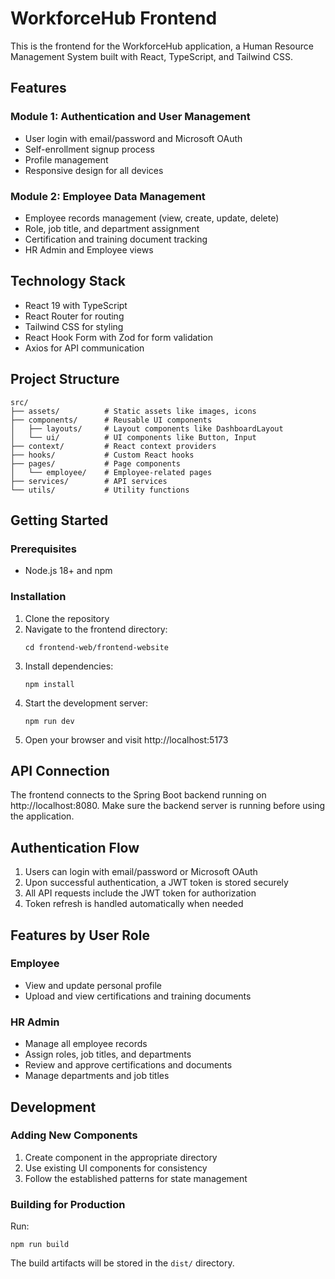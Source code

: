 # WorkforceHub Frontend

This is the frontend for the WorkforceHub application, a Human Resource Management System built with React, TypeScript, and Tailwind CSS.

## Features

### Module 1: Authentication and User Management

- User login with email/password and Microsoft OAuth
- Self-enrollment signup process
- Profile management
- Responsive design for all devices

### Module 2: Employee Data Management

- Employee records management (view, create, update, delete)
- Role, job title, and department assignment
- Certification and training document tracking
- HR Admin and Employee views

## Technology Stack

- React 19 with TypeScript
- React Router for routing
- Tailwind CSS for styling
- React Hook Form with Zod for form validation
- Axios for API communication

## Project Structure

```
src/
├── assets/          # Static assets like images, icons
├── components/      # Reusable UI components
│   ├── layouts/     # Layout components like DashboardLayout
│   └── ui/          # UI components like Button, Input
├── context/         # React context providers
├── hooks/           # Custom React hooks
├── pages/           # Page components
│   └── employee/    # Employee-related pages
├── services/        # API services
└── utils/           # Utility functions
```

## Getting Started

### Prerequisites

- Node.js 18+ and npm

### Installation

1. Clone the repository
2. Navigate to the frontend directory:
   ```
   cd frontend-web/frontend-website
   ```
3. Install dependencies:
   ```
   npm install
   ```
4. Start the development server:
   ```
   npm run dev
   ```
5. Open your browser and visit http://localhost:5173

## API Connection

The frontend connects to the Spring Boot backend running on http://localhost:8080. Make sure the backend server is running before using the application.

## Authentication Flow

1. Users can login with email/password or Microsoft OAuth
2. Upon successful authentication, a JWT token is stored securely
3. All API requests include the JWT token for authorization
4. Token refresh is handled automatically when needed

## Features by User Role

### Employee
- View and update personal profile
- Upload and view certifications and training documents

### HR Admin
- Manage all employee records
- Assign roles, job titles, and departments
- Review and approve certifications and documents
- Manage departments and job titles

## Development

### Adding New Components

1. Create component in the appropriate directory
2. Use existing UI components for consistency
3. Follow the established patterns for state management

### Building for Production

Run:
```
npm run build
```

The build artifacts will be stored in the `dist/` directory.
